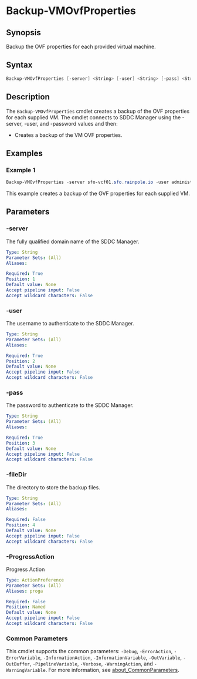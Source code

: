 # Backup-VMOvfProperties

## Synopsis

Backup the OVF properties for each provided virtual machine.

## Syntax

```powershell
Backup-VMOvfProperties [-server] <String> [-user] <String> [-pass] <String> [[-fileDir] <String>] [-ProgressAction <ActionPreference>] [<CommonParameters>]
```

## Description

The `Backup-VMOvfProperties` cmdlet creates a backup of the OVF properties for each supplied VM.
The cmdlet connects to SDDC Manager using the -server, -user, and -password values and then:

- Creates a backup of the VM OVF properties.

## Examples

### Example 1

```powershell
Backup-VMOvfProperties -server sfo-vcf01.sfo.rainpole.io -user administrator@vsphere.local -pass VMw@re1!
```

This example creates a backup of the OVF properties for each supplied VM.

## Parameters

### -server

The fully qualified domain name of the SDDC Manager.

```yaml
Type: String
Parameter Sets: (All)
Aliases:

Required: True
Position: 1
Default value: None
Accept pipeline input: False
Accept wildcard characters: False
```

### -user

The username to authenticate to the SDDC Manager.

```yaml
Type: String
Parameter Sets: (All)
Aliases:

Required: True
Position: 2
Default value: None
Accept pipeline input: False
Accept wildcard characters: False
```

### -pass

The password to authenticate to the SDDC Manager.

```yaml
Type: String
Parameter Sets: (All)
Aliases:

Required: True
Position: 3
Default value: None
Accept pipeline input: False
Accept wildcard characters: False
```

### -fileDir

The directory to store the backup files.

```yaml
Type: String
Parameter Sets: (All)
Aliases:

Required: False
Position: 4
Default value: None
Accept pipeline input: False
Accept wildcard characters: False
```

### -ProgressAction

Progress Action

```yaml
Type: ActionPreference
Parameter Sets: (All)
Aliases: proga

Required: False
Position: Named
Default value: None
Accept pipeline input: False
Accept wildcard characters: False
```

### Common Parameters

This cmdlet supports the common parameters: `-Debug`, `-ErrorAction`, `-ErrorVariable`, `-InformationAction`, `-InformationVariable`, `-OutVariable`, `-OutBuffer`, `-PipelineVariable`, `-Verbose`, `-WarningAction`, and `-WarningVariable`. For more information, see [about_CommonParameters](http://go.microsoft.com/fwlink/?LinkID=113216).
